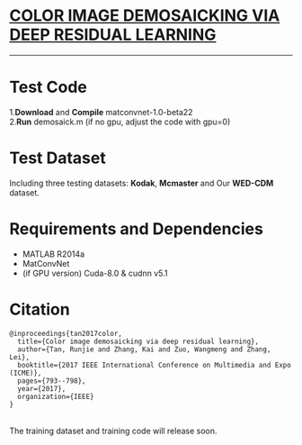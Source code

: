 # [COLOR IMAGE DEMOSAICKING VIA DEEP RESIDUAL LEARNING](http://www4.comp.polyu.edu.hk/~cslzhang/paper/CNNCDM_ICME2017.pdf)

---

# Test Code
1.**Download** and **Compile** matconvnet-1.0-beta22  <br>
2.**Run** demosaick.m (if no gpu, adjust the code with gpu=0)

# Test Dataset
Including three testing datasets: **Kodak**, **Mcmaster** and Our **WED-CDM** dataset.




# Requirements and Dependencies
- MATLAB R2014a
- MatConvNet
- (if GPU version) Cuda-8.0 & cudnn v5.1


# Citation

```
@inproceedings{tan2017color,
  title={Color image demosaicking via deep residual learning},
  author={Tan, Runjie and Zhang, Kai and Zuo, Wangmeng and Zhang, Lei},
  booktitle={2017 IEEE International Conference on Multimedia and Expo (ICME)},
  pages={793--798},
  year={2017},
  organization={IEEE}
}
```


<br>
The training dataset and training code will release soon.